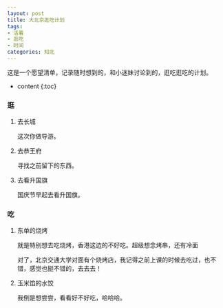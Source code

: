 ```yaml
---
layout: post
title: 大北京逛吃计划
tags:
- 活着
- 逛吃
- 时间
categories: 知北
---
```


这是一个愿望清单，记录随时想到的，和小迷妹讨论到的，逛吃逛吃的计划。




* content
{:toc}

### 逛

1. 去长城
   
   这次你做导游。

2. 去恭王府
   
   寻找之前留下的东西。

3. 去看升国旗
   
   国庆节早起去看升国旗。

### 吃

1. 东单的烧烤
   
   就是特别想去吃烧烤，香港这边的不好吃。超级想念烤串，还有冷面
   
   对了，北京交通大学对面有个烧烤店，我记得之前上课的时候去吃过，也不错，感觉也挺不错的，去去去！

2. 玉米馅的水饺

	我倒是想尝尝，看看好不好吃，哈哈哈。
